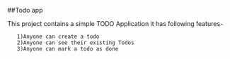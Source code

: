 ##Todo app

This project contains a simple TODO Application
it has following features-
         
       1)Anyone can create a todo
       2)Anyone can see their existing Todos
       3)Anyone can mark a todo as done
